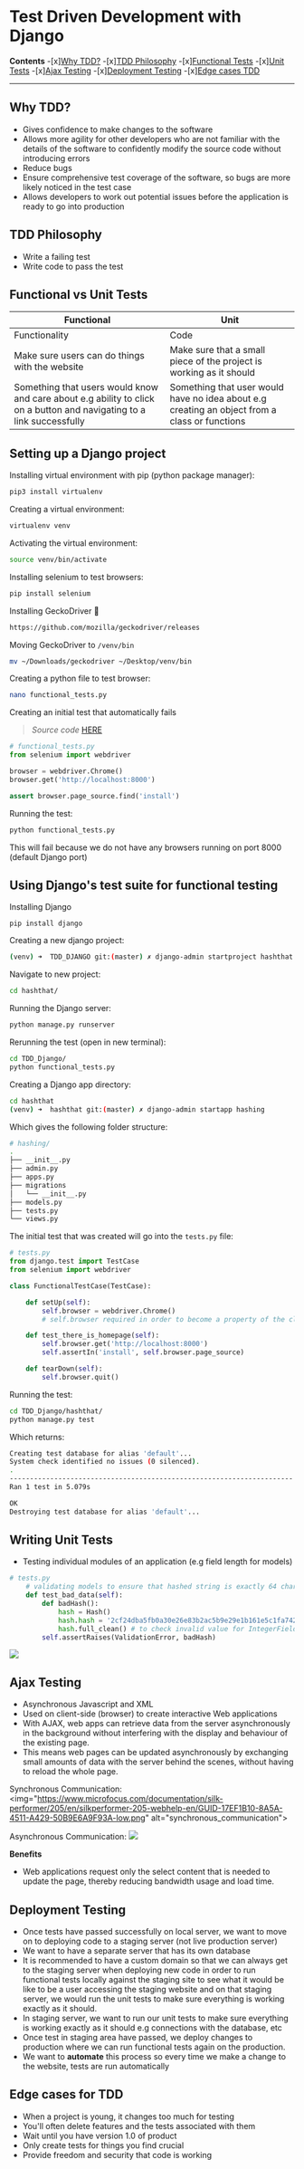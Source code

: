 # Test Driven Development with Django

**Contents**
-[x][Why TDD?](#why-tdd)
-[x][TDD Philosophy](#tdd-philosophy)
-[x][Functional Tests](#using-djangos-test-suite-for-functional-testing)
-[x][Unit Tests](#writing-unit-tests)
-[x][Ajax Testing](#ajax-testing)
-[x][Deployment Testing](#deployment-testing)
-[x][Edge cases TDD](#edge-cases-for-tdd)

---

## Why TDD?
- Gives confidence to make changes to the software
- Allows more agility for other developers who are not familiar with the details of the software to confidently modify the source code without introducing errors
- Reduce bugs 
- Ensure comprehensive test coverage of the software, so bugs are more likely noticed in the test case
- Allows developers to work out potential issues before the application is ready to go into production

## TDD Philosophy
- Write a failing test
- Write code to pass the test 

## Functional vs Unit Tests
Functional | Unit
---|---
Functionality|Code
Make sure users can do things with the website|Make sure that a small piece of the project is working as it should
Something that users would know and care about e.g ability to click on a button and navigating to a link successfully|Something that user would have no idea about e.g creating an object from a class or functions

## Setting up a Django project 
Installing virtual environment with pip (python package manager):
```bash
pip3 install virtualenv
```
Creating a virtual environment:
```bash
virtualenv venv
```
Activating the virtual environment:
```bash
source venv/bin/activate
```
Installing selenium to test browsers:
```bash
pip install selenium
```

Installing GeckoDriver :lizard:
```bash
https://github.com/mozilla/geckodriver/releases
```
Moving GeckoDriver to `/venv/bin`
```bash
mv ~/Downloads/geckodriver ~/Desktop/venv/bin
```
Creating a python file to test browser:
```bash
nano functional_tests.py
```
Creating an initial test that automatically fails
> *Source code* [HERE](functional_tests.py)
```python
# functional_tests.py
from selenium import webdriver

browser = webdriver.Chrome()
browser.get('http://localhost:8000')

assert browser.page_source.find('install')
```
Running the test:
```bash
python functional_tests.py
```
This will fail because we do not have any browsers running on port 8000 (default Django port)

## Using Django's test suite for functional testing
Installing Django
```bas
pip install django
```
Creating a new django project:
```bash
(venv) ➜  TDD_DJANGO git:(master) ✗ django-admin startproject hashthat
```
Navigate to new project:
```bash
cd hashthat/
```
Running the Django server:
```bash
python manage.py runserver
```
Rerunning the test (open in new terminal):
```bash
cd TDD_Django/
python functional_tests.py
```
Creating a Django app directory:
```bash
cd hashthat
(venv) ➜  hashthat git:(master) ✗ django-admin startapp hashing
```
Which gives the following folder structure:
```bash
# hashing/
.
├── __init__.py
├── admin.py
├── apps.py
├── migrations
│   └── __init__.py
├── models.py
├── tests.py
└── views.py
```
The initial test that was created will go into the `tests.py` file:
```python
# tests.py
from django.test import TestCase
from selenium import webdriver

class FunctionalTestCase(TestCase):

    def setUp(self):
        self.browser = webdriver.Chrome()
        # self.browser required in order to become a property of the class

    def test_there_is_homepage(self):
        self.browser.get('http://localhost:8000')
        self.assertIn('install', self.browser.page_source)

    def tearDown(self):
        self.browser.quit()
```

Running the test:
```bash
cd TDD_Django/hashthat/
python manage.py test
```
Which returns:
```bash
Creating test database for alias 'default'...
System check identified no issues (0 silenced).
.
----------------------------------------------------------------------
Ran 1 test in 5.079s

OK
Destroying test database for alias 'default'...
```

## Writing Unit Tests
- Testing individual modules of an application (e.g field length for models)
```python
# tests.py
    # validating models to ensure that hashed string is exactly 64 characters long
    def test_bad_data(self):
        def badHash():
            hash = Hash()
            hash.hash = '2cf24dba5fb0a30e26e83b2ac5b9e29e1b161e5c1fa7425e73043362938b9824sdafdsfadsfadsfasdf'
            hash.full_clean() # to check invalid value for IntegerField
        self.assertRaises(ValidationError, badHash)
```

<img src="https://cdn.softwaretestinghelp.com/wp-content/qa/uploads/2016/12/image-result-for-unit-testing-vs-functional-testin.png">


## Ajax Testing
- Asynchronous Javascript and XML
- Used on client-side (browser) to create interactive Web applications 
- With AJAX, web apps can retrieve data from the server asynchronously in the background without interfering with the display and behaviour of the existing page.
- This means web pages can be updated asynchronously by exchanging small amounts of data with the server behind the scenes, without having to reload the whole page. 

Synchronous Communication:
<img="https://www.microfocus.com/documentation/silk-performer/205/en/silkperformer-205-webhelp-en/GUID-17EF1B10-8A5A-4511-A429-50B9E6A9F93A-low.png" alt="synchronous_communication">

Asynchronous Communication:
<img src="https://www.microfocus.com/documentation/silk-performer/205/en/silkperformer-205-webhelp-en/GUID-0C4CDA57-CE7E-4F82-B227-8E8E6782509D-low.png">

**Benefits**
- Web applications request only the select content that is needed to update the page, thereby reducing bandwidth usage and load time.

## Deployment Testing 
- Once tests have passed successfully on local server, we want to move on to deploying code to a staging server (not live production server)
- We want to have a separate server that has its own database
- It is recommended to have a custom domain so that we can always get to the staging server when deploying new code in order to run functional tests locally against the staging site to see what it would be like to be a user accessing the staging website and on that staging server, we would run the unit tests to make sure everything is working exactly as it should.
- In staging server, we want to run our unit tests to make sure everything is working exactly as it should e.g connections with the database, etc
- Once test in staging area have passed, we deploy changes to production where we can run functional tests again on the production.
- We want to **automate** this process so every time we make a change to the website, tests are run automatically 

## Edge cases for TDD
- When a project is young, it changes too much for testing
- You'll often delete features and the tests associated with them 
- Wait until you have version 1.0 of product
- Only create tests for things you find crucial 
- Provide freedom and security that code is working 